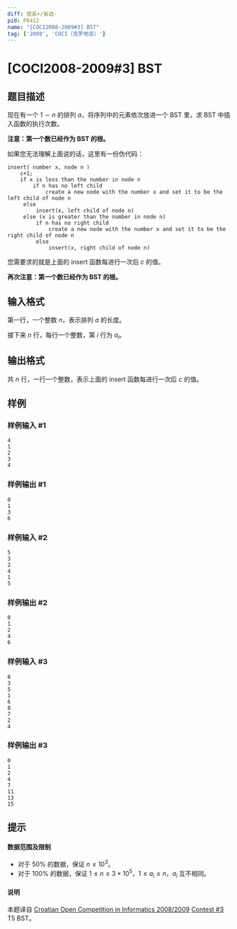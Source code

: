 ```yaml
---
diff: 提高+/省选-
pid: P6412
name: "[COCI2008-2009#3] BST"
tag: ['2008', 'COCI（克罗地亚）']
---
```

# [COCI2008-2009#3] BST
## 题目描述

现在有一个 $1\sim n$ 的排列 $a$，将序列中的元素依次放进一个 BST 里，求 BST 中插入函数的执行次数。

**注意：第一个数已经作为 BST 的根。**

如果您无法理解上面说的话，这里有一份伪代码：

```
insert( number x, node n )
    c+1;
    if x is less than the number in node n
        if n has no left child
            create a new node with the number x and set it to be the left child of node n
     else
         insert(x, left child of node n)
     else (x is greater than the number in node n)
         if n has no right child
             create a new node with the number x and set it to be the right child of node n
         else
             insert(x, right child of node n) 
```
您需要求的就是上面的 insert 函数每进行一次后 $c$ 的值。

**再次注意：第一个数已经作为 BST 的根。**
## 输入格式

第一行，一个整数 $n$，表示排列 $a$ 的长度。

接下来 $n$ 行，每行一个整数，第 $i$ 行为 $a_i$。
## 输出格式

共 $n$ 行，一行一个整数，表示上面的 insert 函数每进行一次后 $c$ 的值。
## 样例

### 样例输入 #1
```
4
1
2
3
4 

```
### 样例输出 #1
```
0
1
3
6

```
### 样例输入 #2
```
5
3
2
4
1
5 

```
### 样例输出 #2
```
0
1
2
4
6 
```
### 样例输入 #3
```
8
3
5
1
6
8
7
2
4 

```
### 样例输出 #3
```
0
1
2
4
7
11
13
15 
```
## 提示

#### 数据范围及限制
- 对于 $50\%$ 的数据，保证 $n\le 10^3$。
- 对于 $100\%$ 的数据，保证 $1\le n\le 3\times 10^5$，$1\le a_i\le n$，$a_i$ 互不相同。
#### 说明
本题译自 [Croatian Open Competition in Informatics 2008/2009](https://hsin.hr/coci/archive/2008_2009) [Contest #3](https://hsin.hr/coci/archive/2008_2009/contest3_tasks.pdf) T5 BST。 
